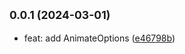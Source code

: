 ## <small>0.0.1 (2024-03-01)</small>

* feat: add AnimateOptions ([e46798b](https://github.com/iceywu/svg-animate-web/commit/e46798b))



